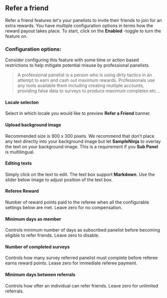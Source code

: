 ## Refer a friend

Refer a friend features let's your panelists to invite their friends to join for an extra rewards. You have multiple configuration options in terms how the reward payout takes place. To start, click on the **Enabled** -toggle to turn the feature on.

### Configuration options:

Consider configuring this feature with some time or action based restrictions to help mitigate potential misuse by professional panelists. 

> A professional panelist is a person who is using dirty tactics in an attempt to earn and cash out maximum rewards. Professionals use any tools available them including creating multiple accounts, providing false data to surveys to produce maximum completes etc... 
 
#### Locale selecton
Select in which locale you would like to preview **Refer a Friend** banner.

#### Upload background image
Recommended size is 900 x 300 pixels. We recommend that don't place any text directly into your background image but let **SampleNinja** to overlay the text on your background image. This is a requirement if you **Sub Panel** is multilingual.

#### Editing texts
Simply click on the text to edit. The text box support **Markdown**. Use the slider below image to adjust position of the text box.

#### Referee Reward
Number of reward points paid to the referee when all the configurable settings below are met. Leave zero for no compensation.

#### Minimum days as member
Controls minimum number of days as subscribed panelist before becoming eligible to refer friends. Leave zero to disable.

#### Number of completed surveys
Controls how many survey referred panelist must complete before referee earns reward points. Lease zero for immediate referee payment.

#### Minimum days between referrals
Controls how ofter an individual can refer friends. Leave zero for unlimited referrals.


